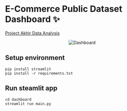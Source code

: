 # E-Commerce Public Dataset Dashboard ✨

[Project Akhir Data Analysis](https://final-project-data-analysis.streamlit.app/)

<p align="center">
 <img src="https://raw.githubusercontent.com/AbdSalehh/Final-Project-Data-Analysis/main/dashboard.gif" alt="Dashboard">
</p>

## Setup environment
```
pip install streamlit
pip install -r requirements.txt
```

## Run steamlit app
```
cd dashboard
streamlit run main.py
```